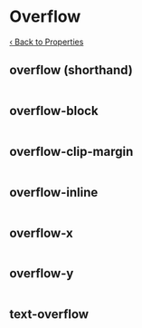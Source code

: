 # Overflow

[‹ Back to Properties](./properties.md)

## overflow (shorthand)

```css
```

## overflow-block

```css
```

## overflow-clip-margin

```css
```

## overflow-inline

```css
```

## overflow-x

```css
```

## overflow-y

```css
```

## text-overflow

```css
```

